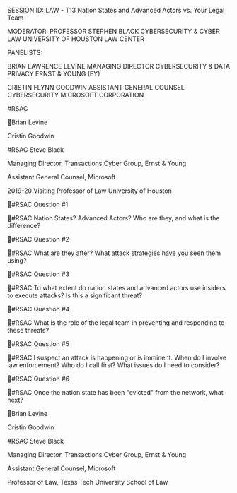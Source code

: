 SESSION ID: LAW - T13
Nation States and Advanced Actors vs. Your Legal Team

MODERATOR: PROFESSOR STEPHEN BLACK
CYBERSECURITY & CYBER LAW UNIVERSITY OF HOUSTON LAW CENTER

PANELISTS:

BRIAN LAWRENCE LEVINE
MANAGING DIRECTOR CYBERSECURITY & DATA PRIVACY ERNST & YOUNG (EY)

CRISTIN FLYNN GOODWIN
ASSISTANT GENERAL COUNSEL CYBERSECURITY MICROSOFT CORPORATION

#RSAC

Brian Levine

Cristin Goodwin

#RSAC
Steve Black

Managing Director, Transactions Cyber Group, Ernst & Young

Assistant General Counsel, Microsoft

2019-20 Visiting Professor of Law University of Houston

#RSAC
Question #1

#RSAC
Nation States? Advanced Actors? Who are they, and what is the difference?

#RSAC
Question #2

#RSAC
What are they after? What attack strategies have you seen them using?

#RSAC
Question #3

#RSAC
To what extent do nation states and advanced actors use insiders to execute attacks? Is this a significant threat?

#RSAC
Question #4

#RSAC
What is the role of the legal team in preventing and responding to these threats?

#RSAC
Question #5

#RSAC
I suspect an attack is happening or is imminent. When do I involve law enforcement?
Who do I call first? What issues do I need to consider?

#RSAC
Question #6

#RSAC
Once the nation state has been "evicted" from the network, what next?

Brian Levine

Cristin Goodwin

#RSAC
Steve Black

Managing Director, Transactions Cyber Group, Ernst & Young

Assistant General Counsel, Microsoft

Professor of Law, Texas Tech University School of Law

